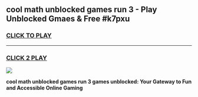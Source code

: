 
## cool math unblocked games run 3 - Play Unblocked Gmaes & Free #k7pxu
<h3>
<a href="https://news.freeplayer.one?title=cool_math_unblocked_games_run_3&ref=27F">CLICK TO PLAY</a></h3>
<hr>

<h3>
<a href="https://news.freeplayer.one?title=cool_math_unblocked_games_run_3&ref=27F">CLICK 2 PLAY</a>
  
</h3>

<a href="https://news.freeplayer.one?title=cool_math_unblocked_games_run_3&ref=27F/"><img src="https://clearcache.store/games.png"></a>


**cool math unblocked games run 3 games unblocked: Your Gateway to Fun and Accessible Online Gaming**
